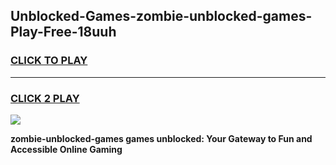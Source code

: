 
## Unblocked-Games-zombie-unblocked-games-Play-Free-18uuh
<h3>
<a href="https://premium76.site?title=zombie-unblocked-games&ref=10A">CLICK TO PLAY</a></h3>
<hr>

<h3>
<a href="https://premium76.site?title=zombie-unblocked-games&ref=10A">CLICK 2 PLAY</a>
  
</h3>

<a href="https://premium76.site?title=zombie-unblocked-games&ref=10A"><img src="https://clearcache.store/games.png"></a>


**zombie-unblocked-games games unblocked: Your Gateway to Fun and Accessible Online Gaming**
